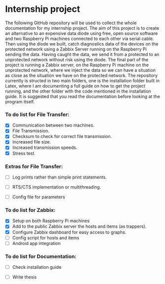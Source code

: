 # Internship project

The following GitHub repository will be used to collect the whole documentation for my internship project. The aim of this project is to create an alternative to an expensive data diode using free, open source software and two Raspberry Pi machines connected to each other via serial cable. Then using the diode we built, catch diagnostics data of the devices on the protected network using a Zabbix Server running on the Raspberry Pi sending the data. Having caught the data, we send it from a protected to an unprotected network without risk using the diode. The final part of the project is running a Zabbix server, on the Raspberry Pi machine on the unprotected network, where we inject the data so we can have a situation as close as the situation we have on the protected network.
The repository currently is structed in two main folders, one is the installation folder built in Latex, where I am documenting a full guide on how to get the project running, and the other folder with the code mentioned in the installation guide. It is suggested that you read the documentation before looking at the program itself. 

### To do list for File Transfer:
- [x] Communication between two machines.
- [x] File Transmission.
- [x] Checksum to check for correct file transmission.
- [x] Increased file size.
- [x] Increased transmission speeds.
- [x] Stress test.
### Extras for File Transfer:
- [ ] Log prints rather than simple print statements.
- [ ] RTS/CTS implementation or multithreading.
- [ ] Config file for parameters


### To do list for Zabbix:
- [X] Setup on both Raspberry Pi machines
- [X] Add to the public Zabbix server the hosts and items (as trappers).
- [X] Configure Zabbix dashboard for easy access to graphs.
- [ ] Config script for hosts and items
- [ ] Android app integration

### To do list for Documentation:
- [ ] Check installation guide
- [ ] Write thesis

